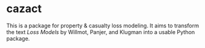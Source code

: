 # cazact

This is a package for property & casualty loss modeling. It aims to transform the text *Loss Models* by Willmot, Panjer, and Klugman into a usable Python package. 